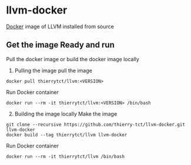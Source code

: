 # llvm-docker
[Docker](https://docs.docker.com) image of LLVM installed from source 

## Get the image Ready and run
Pull the docker image or build the docker image locally
1. Pulling the image
pull the image
```
docker pull thierrytct/llvm:<VERSION>
```
Run Docker container
```
docker run --rm -it thierrytct/llvm:<VERSION> /bin/bash
```

2. Building the image locally
Make the image
```
git clone --recursive https://github.com/thierry-tct/llvm-docker.git llvm-docker
docker build --tag thierrytct/llvm llvm-docker
```
Run Docker container
```
docker run --rm -it thierrytct/llvm /bin/bash
```

